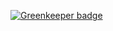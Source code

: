 

[![Greenkeeper badge](https://badges.greenkeeper.io/aqrln/gitbook-cli-lite.svg)](https://greenkeeper.io/)